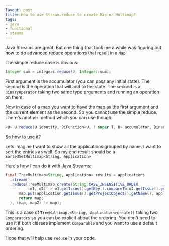 ```yaml
---
layout: post
title: How to use Stream.reduce to create Map or Multimap?
tags:
- java
- functional
- steams
---
```

Java Streams are great. But one thing that took me a while was figuring out how to do advanced reduce operations that result in a `Map`

The simple reduce case is obvious:

```java
Integer sum = integers.reduce(0, Integer::sum);
```

First argument is the accumulator (you can pass any initial state). The second is the operation that will add to the state. The second is a `BinaryOperator` taking two same type arguments and running an operation on them. 

Now in case of a map you want to have the map as the first argument and the current element as the second. So you cannot use the simple reduce. There's another method which you can use though:

```java
<U> U reduce(U identity, BiFunction<U, ? super T, U> accumulator, BinaryOperator<U> combiner);
```

So how to use it?

Lets imagine I want to show all the applications grouped by name. I want to sort the entries as well. So my end result should be a `SortedSetMultimap<String, Application>`

Here's how I can do it with Java Streams:

```java
final TreeMultimap<String, Application> results = applications
  .stream()
  .reduce(TreeMultimap.create(String.CASE_INSENSITIVE_ORDER,
          (o1, o2) -> o1.getIssue().getKey().compareTo(o2.getIssue().getKey())), (map, application) -> {
      map.put(application.getIssue().getProjectObject().getName(), application);
      return map;
  }, (map, map2) -> map);
```

This is a case of `TreeMultimap.<String, Application>create()` taking two `Comparators` so you can be explicit about the ordering. You don't need to use it if both classes implement `Comparable` and you want to use a default ordering.

Hope that will help use `reduce` in your code.
